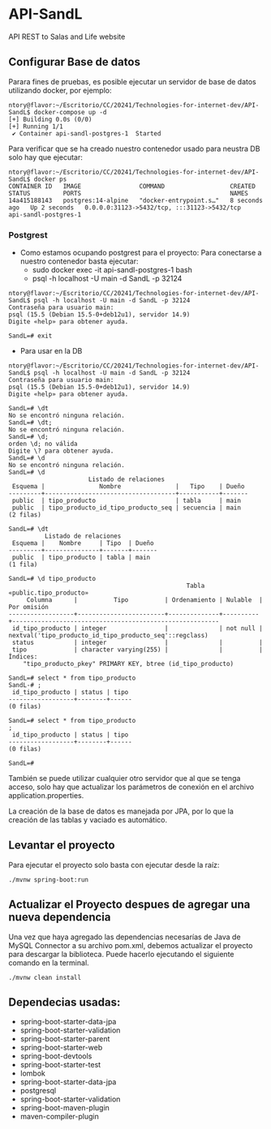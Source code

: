 # API-SandL
API REST to Salas and Life website

## Configurar Base de datos

Parara fines de pruebas, es posible ejecutar un servidor de base de datos utilizando docker,
por ejemplo:

```
ntory@flavor:~/Escritorio/CC/20241/Technologies-for-internet-dev/API-SandL$ docker-compose up -d
[+] Building 0.0s (0/0)
[+] Running 1/1
 ✔ Container api-sandl-postgres-1  Started       
```

Para verificar que se ha creado nuestro contenedor usado para neustra DB solo hay que ejecutar:
```
ntory@flavor:~/Escritorio/CC/20241/Technologies-for-internet-dev/API-SandL$ docker ps
CONTAINER ID   IMAGE                COMMAND                  CREATED         STATUS         PORTS                                         NAMES
14a415188143   postgres:14-alpine   "docker-entrypoint.s…"   8 seconds ago   Up 2 seconds   0.0.0.0:31123->5432/tcp, :::31123->5432/tcp   api-sandl-postgres-1
```

### Postgrest

- Como estamos ocupando postgrest para el proyecto: Para conectarse a nuestro contenedor basta ejecutar:
	- sudo docker exec -it api-sandl-postgres-1 bash
	- psql -h localhost -U main -d SandL -p 32124
```
ntory@flavor:~/Escritorio/CC/20241/Technologies-for-internet-dev/API-SandL$ psql -h localhost -U main -d SandL -p 32124
Contraseña para usuario main: 
psql (15.5 (Debian 15.5-0+deb12u1), servidor 14.9)
Digite «help» para obtener ayuda.

SandL=# exit
```

- Para usar en la DB

```
ntory@flavor:~/Escritorio/CC/20241/Technologies-for-internet-dev/API-SandL$ psql -h localhost -U main -d SandL -p 32124
Contraseña para usuario main: 
psql (15.5 (Debian 15.5-0+deb12u1), servidor 14.9)
Digite «help» para obtener ayuda.

SandL=# \dt
No se encontró ninguna relación.
SandL=# \dt;
No se encontró ninguna relación.
SandL=# \d;
orden \d; no válida
Digite \? para obtener ayuda.
SandL=# \d
No se encontró ninguna relación.
SandL=# \d
                      Listado de relaciones
 Esquema |               Nombre               |   Tipo    | Dueño 
---------+------------------------------------+-----------+-------
 public  | tipo_producto                      | tabla     | main
 public  | tipo_producto_id_tipo_producto_seq | secuencia | main
(2 filas)

SandL=# \dt
          Listado de relaciones
 Esquema |    Nombre     | Tipo  | Dueño 
---------+---------------+-------+-------
 public  | tipo_producto | tabla | main
(1 fila)

SandL=# \d tipo_producto
                                                 Tabla «public.tipo_producto»
     Columna      |          Tipo          | Ordenamiento | Nulable  |                       Por omisión                       
------------------+------------------------+--------------+----------+---------------------------------------------------------
 id_tipo_producto | integer                |              | not null | nextval('tipo_producto_id_tipo_producto_seq'::regclass)
 status           | integer                |              |          | 
 tipo             | character varying(255) |              |          | 
Índices:
    "tipo_producto_pkey" PRIMARY KEY, btree (id_tipo_producto)

SandL=# select * from tipo_producto
SandL-# ;
 id_tipo_producto | status | tipo 
------------------+--------+------
(0 filas)

SandL=# select * from tipo_producto
;
 id_tipo_producto | status | tipo 
------------------+--------+------
(0 filas)

SandL=# 
```

También se puede utilizar cualquier otro servidor que al que se tenga acceso, solo hay que
actualizar los parámetros de conexión en el archivo application.properties.

La creación de la base de datos es manejada por JPA, por lo que la creación de las tablas y vaciado es automático.  

## Levantar el proyecto
Para ejecutar el proyecto solo basta con ejecutar desde la raíz:
```
./mvnw spring-boot:run
```

## Actualizar el Proyecto despues de agregar una nueva dependencia

Una vez que haya agregado las dependencias necesarías de Java de MySQL Connector a su archivo pom.xml, debemos actualizar el proyecto para descargar la biblioteca. Puede hacerlo ejecutando el siguiente comando en la terminal.

```
./mvnw clean install
```

## Dependecias usadas:

- spring-boot-starter-data-jpa
- spring-boot-starter-validation
- spring-boot-starter-parent
- spring-boot-starter-web
- spring-boot-devtools
- spring-boot-starter-test
- lombok
- spring-boot-starter-data-jpa
- postgresql
- spring-boot-starter-validation
- spring-boot-maven-plugin
- maven-compiler-plugin